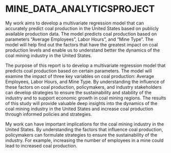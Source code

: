 # MINE_DATA_ANALYTICSPROJECT

My work aims to develop a multivariate regression model that can accurately predict coal 
production in the United States based on publicly available production data. The model 
predicts coal production based on parameters “Average Employees”, Labor Hours”, and “Mine 
Type”. The model will help find out the factors that have the greatest impact on coal production 
levels and enable us to understand better the dynamics of the coal mining industry in the 
United States. 

The purpose of this report is to develop a multivariate regression model that 
predicts coal production based on certain parameters. The model will examine the impact of 
three key variables on coal production: Average Employees, Labor Hours, and Mine Type. 
By understanding the influence of these factors on coal production, policymakers, and 
industry stakeholders can develop strategies to ensure the sustainability and stability of the 
industry and to support economic growth in coal mining regions. The results of this study will 
provide valuable deep insights into the dynamics of the coal mining industry in the United 
States and increase coal production through informed policies and strategies.

My work can have important implications for the coal mining industry in the United States. By 
understanding the factors that influence coal production, policymakers can formulate 
strategies to ensure the sustainability of the industry. For example, increasing the number of 
employees in a mine could lead to increased coal production. 



